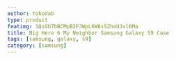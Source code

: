 ```yaml
---
author: tokodab
type: product
featimg: 1QsGh7bBCMpB2FJWpL6W8sSZhoU3vl6Ma
title: Big Hero 6 My Neighbor Samsung Galaxy S9 Case
tags: [samsung, galaxy, s9]
category: [samsung]
---
```

